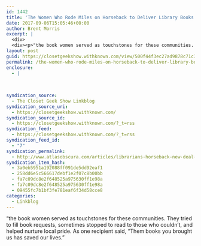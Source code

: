 ```yaml
---
id: 1442
title: 'The Women Who Rode Miles on Horseback to Deliver Library Books &#8211; Atlas Obscura'
date: 2017-09-06T15:05:46+00:00
author: Brent Morris
excerpt: |
  <div>
  <div><p>"the book women served as touchstones for these communities. They tried to fill book requests, sometimes stopped to read to those who couldn&rsquo;t, and helped nurture local pride. As one recipient said, &ldquo;Them books you brought us has saved our lives.&rdquo;</p></div></div>
layout: post
guid: https://closetgeekshow.withknown.com/view/500f44f3ec27ad9878c71c3640942667
permalink: /the-women-who-rode-miles-on-horseback-to-deliver-library-books-atlas-obscura/
enclosure:
  - |
    
    
    
syndication_source:
  - The Closet Geek Show Linkblog
syndication_source_uri:
  - https://closetgeekshow.withknown.com/
syndication_source_id:
  - https://closetgeekshow.withknown.com/?_t=rss
syndication_feed:
  - https://closetgeekshow.withknown.com/?_t=rss
syndication_feed_id:
  - "7"
syndication_permalink:
  - http://www.atlasobscura.com/articles/librarians-horseback-new-deal-book-delivery-wpa
syndication_item_hash:
  - 3a0eb5951a192088ff091de5dd92eaf1
  - 258dd6e5c566617debf1e2f07c8b00bb
  - fa7c09dc8e2f648525a975630ff1e98a
  - fa7c09dc8e2f648525a975630ff1e98a
  - 09455fc7b1bf3fe781eaf6f34d58cce8
categories:
  - Linkblog
---
```

<div class="known-bookmark">
  <div class="e-content">
    <p>
      &#8220;the book women served as touchstones for these communities. They tried to fill book requests, sometimes stopped to read to those who couldn’t, and helped nurture local pride. As one recipient said, “Them books you brought us has saved our lives.”
    </p>
  </div>
</div>